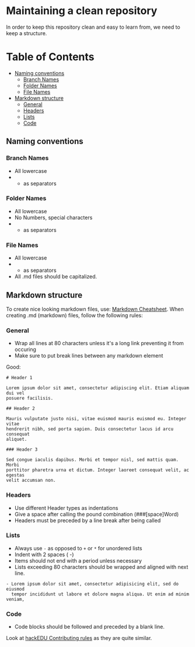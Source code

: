 # Maintaining a clean repository

In order to keep this repository clean and easy to learn from, we need to keep
a structure.

# Table of Contents

- [Naming conventions](#naming-conventions)
  - [Branch Names](#branch-names)
  - [Folder Names](#folder-names)
  - [File Names](#file-names)
- [Markdown structure](#markdown-structure)
  - [General](#general)
  - [Headers](#headers)
  - [Lists](#lists)
  - [Code](#code)

## Naming conventions

### Branch Names

- All lowercase
- - as separators

### Folder Names

- All lowercase
- No Numbers, special characters
- - as separators

### File Names

- All lowercase
- - as separators
- All .md files should be capitalized.

## Markdown structure

To create nice looking markdown files, use: [Markdown Cheatsheet](https://github.com/adam-p/markdown-here/wiki/Markdown-Cheatsheet).
When creating .md (markdown) files, follow the following rules:

### General

- Wrap all lines at 80 characters unless it's a long link preventing it from
  occuring
- Make sure to put break lines between any markdown element

Good:

```
# Header 1

Lorem ipsum dolor sit amet, consectetur adipiscing elit. Etiam aliquam dui vel
posuere facilisis.

## Header 2

Mauris vulputate justo nisi, vitae euismod mauris euismod eu. Integer vitae
hendrerit nibh, sed porta sapien. Duis consectetur lacus id arcu consequat
aliquet.

### Header 3

Sed congue iaculis dapibus. Morbi et tempor nisl, sed mattis quam. Morbi
porttitor pharetra urna et dictum. Integer laoreet consequat velit, ac egestas
velit accumsan non.
```

### Headers

- Use different Header types as indentations
- Give a space after calling the pound combination (###[space]Word)
- Headers must be preceded by a line break after being called

### Lists

- Always use `-` as opposed to `+` or `*` for unordered lists
- Indent with 2 spaces (  -)
- Items should not end with a period unless necessary
- Lists exceeding 80 characters should be wrapped and aligned with next line.

```
- Lorem ipsum dolor sit amet, consectetur adipisicing elit, sed do eiusmod
  tempor incididunt ut labore et dolore magna aliqua. Ut enim ad minim veniam,
```

### Code

- Code blocks should be followed and preceded by a blank line.

Look at [hackEDU Contributing rules](https://github.com/hackedu/meta/blob/2360c50372eb331cc46c67e6faf5bcdb7d4655d0/markdown_style_guide.md)
as they are quite similar.
